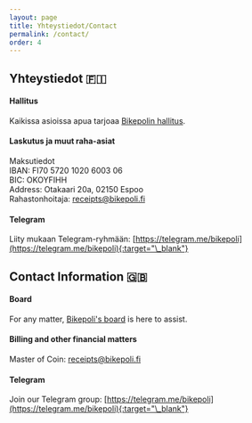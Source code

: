 ```yaml
---
layout: page
title: Yhteystiedot/Contact
permalink: /contact/
order: 4
---
```


## Yhteystiedot 🇫🇮

#### Hallitus

Kaikissa asioissa apua tarjoaa [Bikepolin hallitus](mailto:hello@bikepoli.fi).

#### Laskutus ja muut raha-asiat

Maksutiedot\
IBAN: FI70 5720 1020 6003 06\
BIC: OKOYFIHH\
Address: Otakaari 20a, 02150 Espoo\
Rahastonhoitaja: [receipts@bikepoli.fi](mailto:receipts@bikepoli.fi)

#### Telegram

Liity mukaan Telegram-ryhmään: [https://telegram.me/bikepoli](https://telegram.me/bikepoli){:target="\_blank"}

## Contact Information 🇬🇧

#### Board

For any matter, [Bikepoli's board](mailto:hello@bikepoli.fi) is here to assist.

#### Billing and other financial matters

Master of Coin: [receipts@bikepoli.fi](mailto:receipts@bikepoli.fi)

#### Telegram

Join our Telegram group: [https://telegram.me/bikepoli](https://telegram.me/bikepoli){:target="\_blank"}
